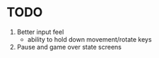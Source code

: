# TODO
1. Better input feel
    - ability to hold down movement/rotate keys
2. Pause and game over state screens
